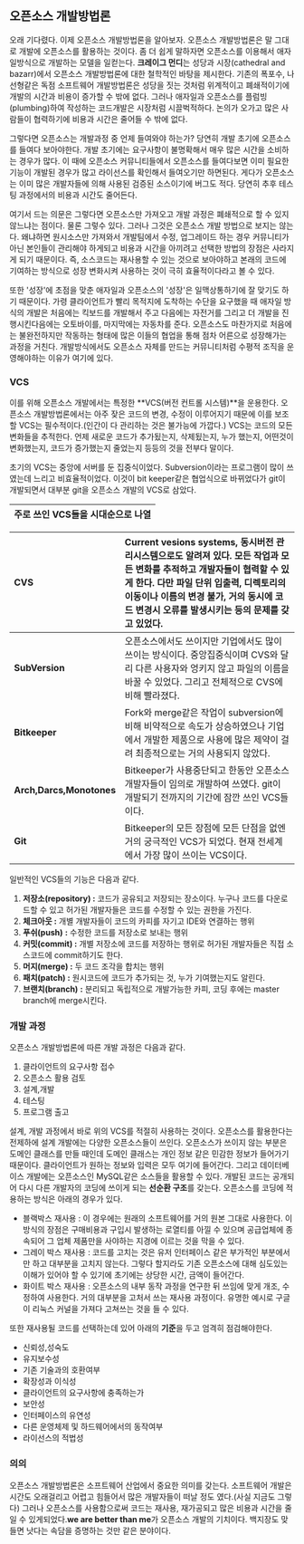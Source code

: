 ## 오픈소스 개발방법론

오래 기다렸다. 이제 오픈소스 개발방법론을 알아보자. 오픈소스 개발방법론은 말 그대로 개발에 오픈소스를 활용하는 것이다. 좀 더 쉽게 말하자면 오픈소스를 이용해서 애자일방식으로 개발하는 모델을 일컫는다. **크레이그 먼디**는 성당과 시장\(cathedral and bazarr\)에서 오픈소스 개발방법론에 대한 철학적인 바탕을 제시한다. 기존의 폭포수, 나선형같은 독점 소프트웨어 개발방법론은 성당을 짓는 것처럼 위계적이고 폐쇄적이기에 개발의 시간과 비용이 증가할 수 밖에 없다. 그러나 애자일과 오픈소스를 플럼빙\(plumbing\)하여 작성하는 코드개발은 시장처럼 시끌벅적하다. 논의가 오가고 많은 사람들이 협력하기에 비용과 시간은 줄어들 수 밖에 없다.

그렇다면 오픈소스는 개발과정 중 언제 들여와야 하는가? 당연히 개발 초기에 오픈소스를 들여다 보아야한다. 개발 초기에는 요구사항이 불명확해서 매우 많은 시간을 소비하는 경우가 많다. 이 때에 오픈소스 커뮤니티들에서 오픈소스를 들여다보면 이미 필요한 기능이 개발된 경우가 많고 라이선스를 확인해서 들여오기만 하면된다. 게다가 오픈소스는 이미 많은 개발자들에 의해 사용된 검증된 소스이기에 버그도 적다. 당연히 추후 테스팅 과정에서의 비용과 시간도 줄어든다.

여기서 드는 의문은 그렇다면 오픈소스만 가져오고 개발 과정은 폐쇄적으로 할 수 있지 않느냐는 점이다. 물론 그렇수 있다. 그러나 그것은 오픈소스 개발 방법으로 보지는 않는다. 왜냐하면 원시소스만 가져와서 개발팀에서 수정, 업그레이드 하는 경우 커뮤니티가 아닌 본인들이 관리해야 하게되고 비용과 시간을 아끼려고 선택한 방법의 장점은 사라지게 되기 때문이다. 즉, 소스코드는 재사용할 수 있는 것으로 보아야하고 본래의 코드에 기여하는 방식으로 성장 변화시켜 사용하는 것이 극히 효율적이다라고 볼 수 있다.

또한 '성장'에 초점을 맞춘 애자일과 오픈소스의 '성장'은 일맥상통하기에 잘 맞기도 하기 때문이다. 가령 클라이언트가 빨리 목적지에 도착하는 수단을 요구했을 때 애자일 방식의 개발은 처음에는 킥보드를 개발해서 주고 다음에는 자전거를 그리고 더 개발을 진행시킨다음에는 오토바이를, 마지막에는 자동차를 준다. 오픈소스도 마찬가지로 처음에는 불완전하지만 작동하는 형태에 많은 이들의 협업을 통해 점차 어른으로 성장해가는 과정을 거친다. 개발방식에서도 오픈소스 자체를 만드는 커뮤니티처럼 수평적 조직을 운영해야하는 이유가 여기에 있다.

### VCS

이를 위해 오픈소스 개발에서는 특정한 **VCS\(버전 컨트롤 시스템\)**을 운용한다. 오픈소스 개발방법론에서는 아주 잦은 코드의 변경, 수정이 이루어지기 때문에 이를 보조할 VCS는 필수적이다.\(인간이 다 관리하는 것은 불가능에 가깝다.\) VCS는 코드의 모든 변화들을 추적한다. 언제 새로운 코드가 추가됬는지, 삭제됬는지, 누가 했는지, 어떤것이 변화했는지, 코드가 증가했는지 줄었는지 등등의 것을 전부다 말이다.

초기의 VCS는 중앙에 서버를 둔 집중식이었다. Subversion이라는 프로그램이 많이 쓰였는데 느리고 비효율적이었다. 이것이 bit keeper같은 협업식으로 바뀌었다가 git이 개발되면서 대부분 git을 오픈소스 개발의 VCS로 삼았다.

| 주로 쓰인 VCS들을 시대순으로 나열 |
| :---: |


| **CVS** | Current vesions systems, 동시버전 관리시스템으로도 알려져 있다. 모든 작업과 모든 변화를 추적하고 개발자들이 협력할 수 있게 한다. 다만 파일 단위 입출력, 디렉토리의 이동이나 이름의 변경 불가, 거의 동시에 코드 변경시 오류를 발생시키는 등의 문제를 갖고 있었다. |
| :--- | :--- |
| **SubVersion** | 오픈소스에서도 쓰이지만 기업에서도 많이 쓰이는 방식이다. 중앙집중식이며 CVS와 달리 다른 사용자와 엉키지 않고 파일의 이름을 바꿀 수 있었다. 그리고 전체적으로 CVS에 비해 빨라졌다. |
| **Bitkeeper** | Fork와 merge같은 작업이 subversion에 비해 비약적으로 속도가 상승하였으나 기업에서 개발한 제품으로 사용에 많은 제약이 걸려 최종적으로는 거의 사용되지 않았다. |
| **Arch,Darcs,Monotones** | Bitkeeper가 사용중단되고 한동안 오픈소스개발자들이 임의로 개발하여 쓰였다. git이 개발되기 전까지의 기간에 잠깐 쓰인 VCS들이다. |
| **Git** | Bitkeeper의 모든 장점에 모든 단점을 없엔 거의 궁극적인 VCS가 되었다. 현재 전세계에서 가장 많이 쓰이는 VCS이다. |

일반적인 VCS들의 기능은 다음과 같다.

1. **저장소\(repository\) :** 코드가 공유되고 저장되는 장소이다. 누구나 코드를 다운로드할 수 있고 허가된 개발자들은 코드를 수정할 수 있는 권한을 가진다.
2. **체크아웃 :** 개별 개발자들이 코드의 카피를 자기고 IDE와 연결하는 행위
3. **푸쉬\(push\)** **:** 수정한 코드를 저장소로 보내는 행위
4. **커밋\(commit\) :** 개별 저장소에 코드를 저장하는 행위로 허가된 개발자들은 직접 소스코드에 commit하기도 한다.
5. **머지\(merge\) :** 두 코드 조각을 합치는 행위
6. **패치\(patch\) :** 원시코드에 코드가 추가되는 것, 누가 기여했는지도 알린다.
7. **브랜치\(branch\)** **:** 분리되고 독립적으로 개발가능한 카피, 코딩 후에는 master branch에 merge시킨다.

### 개발 과정

오픈소스 개발방법론에 따른 개발 과정은 다음과 같다.

1. 클라이언트의 요구사항 접수
2. 오픈소스 활용 검토
3. 설계,개발
4. 테스팅
5. 프로그램 출고

설계, 개발 과정에서 바로 위의 VCS를 적절히 사용하는 것이다. 오픈소스를 활용한다는 전제하에 설계 개발에는 다양한 오픈소스들이 쓰인다. 오픈소스가 쓰이지 않는 부분은 도메인 클래스를 만들 때인데 도메인 클래스는 개인 정보 같은 민감한 정보가 들어가기 때문이다. 클라이언트가 원하는 정보와 입력은 모두 여기에 들어간다. 그리고 데이터베이스 개발에는 오픈소스인 MySQL같은 소스들을 활용할 수 있다. 개발된 코드는 공개되어 다시 다른 개발자의 코딩에 쓰이게 되는 **선순환 구조**를 갖는다. 오픈소스를 코딩에 적용하는 방식은 아래의 경우가 있다.

* 블랙박스 재사용 : 이 경우에는 원래의 소프트웨어를 거의 원본 그대로 사용한다. 이 방식의 장점은 구매비용과 구입시 발생하는 로열티를 아낄 수 있으며 공급업체에 종속되어 그 업체 제품만을 사야하는 지경에 이르는 것을 막을 수 있다. 
* 그레이 박스 재사용 : 코드를 고치는 것은 유저 인터페이스 같은 부가적인 부분에서만 하고 대부분을 고치지 않는다. 그렇다 할지라도 기존 오픈소스에 대해 심도있는 이해가 있어야 할 수 있기에 초기에는 상당한 시간, 금액이 들어간다.
* 화이트 박스 재사용 : 오픈소스의 내부 동작 과정을 연구한 뒤 쓰임에 맞게 개조, 수정하여 사용한다. 거의 대부분을 고처서 쓰는 재사용 과정이다. 유명한 예시로 구글이 리눅스 커널을 가져다 고쳐쓰는 것을 들 수 있다.

또한 재사용될 코드를 선택하는데 있어 아래의 **기준**을 두고 엄격히 점검해야한다.

* 신뢰성,성숙도
* 유지보수성
* 기존 기술과의 호환여부
* 확장성과 이식성
* 클라이언트의 요구사항에 충족하는가
* 보안성
* 인터페이스의 유연성
* 다른 운영체제 및 하드웨어에서의 동작여부
* 라이선스의 적법성

### 의의

오픈소스 개발방법론은 소프트웨어 산업에서 중요한 의미를 갖는다. 소프트웨어 개발은 시간도 오래걸리고 어렵고 힘들어서 많은 개발자들이 떠날 정도 였다.\(사실 지금도 그렇다\) 그러나 오픈소스를 사용함으로써 코드는 재사용, 재가공되고 많은 비용과 시간을 줄일 수 있게되었다.**we are better than me**가 오픈소스 개발의 기치이다. 백지장도 맞들면 낫다는 속담을 증명하는 것만 같은 분야이다.


